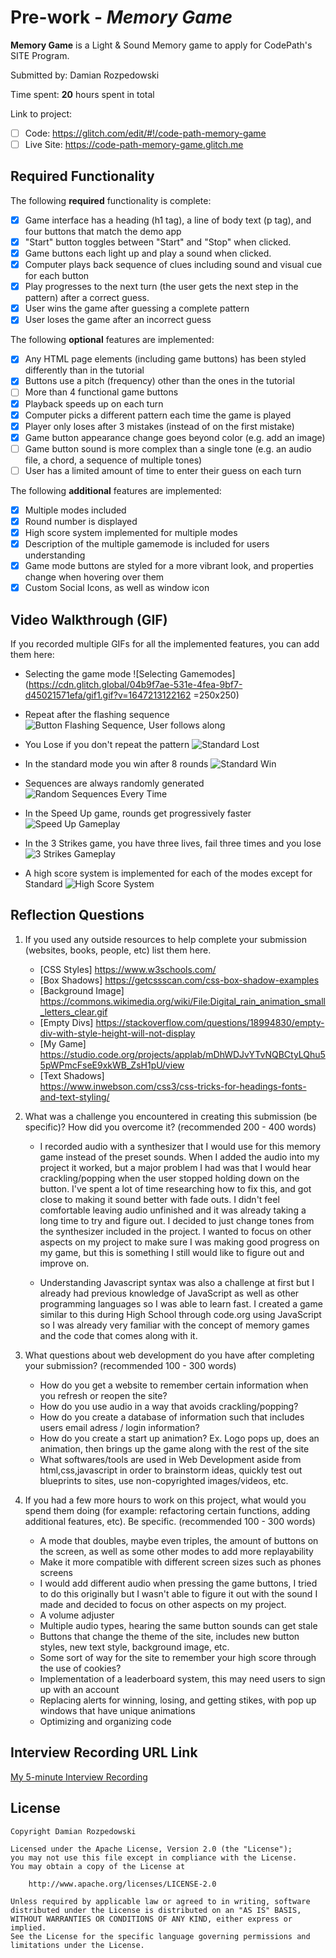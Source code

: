 # Pre-work - _Memory Game_

**Memory Game** is a Light & Sound Memory game to apply for CodePath's SITE Program.

Submitted by: Damian Rozpedowski

Time spent: **20** hours spent in total

Link to project:

- [ ] Code: https://glitch.com/edit/#!/code-path-memory-game
- [ ] Live Site: https://code-path-memory-game.glitch.me

## Required Functionality

The following **required** functionality is complete:

- [x] Game interface has a heading (h1 tag), a line of body text (p tag), and four buttons that match the demo app
- [x] "Start" button toggles between "Start" and "Stop" when clicked.
- [x] Game buttons each light up and play a sound when clicked.
- [x] Computer plays back sequence of clues including sound and visual cue for each button
- [x] Play progresses to the next turn (the user gets the next step in the pattern) after a correct guess.
- [x] User wins the game after guessing a complete pattern
- [x] User loses the game after an incorrect guess

The following **optional** features are implemented:

- [x] Any HTML page elements (including game buttons) has been styled differently than in the tutorial
- [x] Buttons use a pitch (frequency) other than the ones in the tutorial
- [ ] More than 4 functional game buttons
- [x] Playback speeds up on each turn
- [x] Computer picks a different pattern each time the game is played
- [x] Player only loses after 3 mistakes (instead of on the first mistake)
- [x] Game button appearance change goes beyond color (e.g. add an image)
- [ ] Game button sound is more complex than a single tone (e.g. an audio file, a chord, a sequence of multiple tones)
- [ ] User has a limited amount of time to enter their guess on each turn

The following **additional** features are implemented:

- [x] Multiple modes included
- [x] Round number is displayed
- [x] High score system implemented for multiple modes
- [x] Description of the multiple gamemode is included for users understanding
- [x] Game mode buttons are styled for a more vibrant look, and properties change when hovering over them
- [x] Custom Social Icons, as well as window icon

## Video Walkthrough (GIF)

If you recorded multiple GIFs for all the implemented features, you can add them here:

- Selecting the game mode
![Selecting Gamemodes](https://cdn.glitch.global/04b9f7ae-531e-4fea-9bf7-d45021571efa/gif1.gif?v=1647213122162 =250x250)

- Repeat after the flashing sequence
![Button Flashing Sequence, User follows along](https://cdn.glitch.global/04b9f7ae-531e-4fea-9bf7-d45021571efa/gif2.gif?v=1647213116242)

- You Lose if you don't repeat the pattern
![Standard Lost](https://cdn.glitch.global/04b9f7ae-531e-4fea-9bf7-d45021571efa/gif3.gif?v=1647213111770)

- In the standard mode you win after 8 rounds
![Standard Win](https://cdn.glitch.global/04b9f7ae-531e-4fea-9bf7-d45021571efa/gif4.gif?v=1647213112328)

- Sequences are always randomly generated
![Random Sequences Every Time](https://cdn.glitch.global/04b9f7ae-531e-4fea-9bf7-d45021571efa/gif5.gif?v=1647213117516)

- In the Speed Up game, rounds get progressively faster
![Speed Up Gameplay](https://cdn.glitch.global/04b9f7ae-531e-4fea-9bf7-d45021571efa/gif6.gif?v=1647213123979)

- In the 3 Strikes game, you have three lives, fail three times and you lose
![3 Strikes Gameplay](https://cdn.glitch.global/04b9f7ae-531e-4fea-9bf7-d45021571efa/gif7.gif?v=1647213122553)

- A high score system is implemented for each of the modes except for Standard
![High Score System](https://cdn.glitch.global/04b9f7ae-531e-4fea-9bf7-d45021571efa/gif8.gif?v=1647213119081)

## Reflection Questions

1. If you used any outside resources to help complete your submission (websites, books, people, etc) list them here.

   - [CSS Styles]
  https://www.w3schools.com/
   - [Box Shadows] 
  https://getcssscan.com/css-box-shadow-examples
   - [Background Image] 
  https://commons.wikimedia.org/wiki/File:Digital_rain_animation_small_letters_clear.gif
   - [Empty Divs] 
  https://stackoverflow.com/questions/18994830/empty-div-with-style-height-will-not-display
   - [My Game] 
  https://studio.code.org/projects/applab/mDhWDJvYTvNQBCtyLQhu55pWPmcFseE9xkWB_ZsH1pU/view
   - [Text Shadows]  
  https://www.inwebson.com/css3/css-tricks-for-headings-fonts-and-text-styling/

2. What was a challenge you encountered in creating this submission (be specific)? How did you overcome it? (recommended 200 - 400 words)
   - I recorded audio with a synthesizer that I would use for this memory game instead of the preset sounds. 
   When I added the audio into my project it worked, but a major problem I had was that I would hear 
   crackling/popping when the user stopped holding down on the button.
   I've spent a lot of time researching how to fix this, and got close to making it sound better with fade outs. 
   I didn't feel comfortable leaving audio unfinished and it was already taking a long time to try and figure out. 
   I decided to just change tones from the synthesizer included in the project. I wanted to focus on other aspects on 
   my project to make sure I was making good progress on my game, but this is something I still would like to figure
   out and improve on.
   
   - Understanding Javascript syntax was also a challenge at first but I already had previous knowledge of JavaScript 
   as well as other programming languages so I was able to learn fast. I created a game similar to this during High School 
   through code.org using JavaScript so I was already very familiar with the concept of memory games and the code that comes 
   along with it. 
   
   

3. What questions about web development do you have after completing your submission? (recommended 100 - 300 words)
   - How do you get a website to remember certain information when you refresh or reopen the site?
   - How do you use audio in a way that avoids crackling/popping?
   - How do you create a database of information such that includes users email adress / login information?
   - How do you create a start up animation? Ex. Logo pops up, does an animation, then brings up the game along with the rest of the site
   - What softwares/tools are used in Web Development aside from html,css,javascript in order to brainstorm ideas, quickly test out blueprints to sites, use non-copyrighted images/videos, etc.
    

4. If you had a few more hours to work on this project, what would you spend them doing (for example: refactoring certain functions, adding additional features, etc). Be specific. (recommended 100 - 300 words)
   - A mode that doubles, maybe even triples, the amount of buttons on the screen, as well as some other modes to add more replayability
   - Make it more compatible with different screen sizes such as phones screens
   - I would add different audio when pressing the game buttons, I tried to do this originally but I wasn't able to figure it out with the sound I made and decided to focus on other aspects on my project. 
   - A volume adjuster
   - Multiple audio types, hearing the same button sounds can get stale
   - Buttons that change the theme of the site, includes new button styles, new text style, background image, etc.
   - Some sort of way for the site to remember your high score through the use of cookies?
   - Implementation of a leaderboard system, this may need users to sign up with an account
   - Replacing alerts for winning, losing, and getting stikes, with pop up windows that have unique animations
   - Optimizing and organizing code

## Interview Recording URL Link

[My 5-minute Interview Recording](https://youtu.be/Ia-m6qTgL0A)

## License

    Copyright Damian Rozpedowski

    Licensed under the Apache License, Version 2.0 (the "License");
    you may not use this file except in compliance with the License.
    You may obtain a copy of the License at

        http://www.apache.org/licenses/LICENSE-2.0

    Unless required by applicable law or agreed to in writing, software
    distributed under the License is distributed on an "AS IS" BASIS,
    WITHOUT WARRANTIES OR CONDITIONS OF ANY KIND, either express or implied.
    See the License for the specific language governing permissions and
    limitations under the License.
